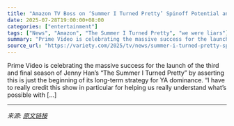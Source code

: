 ```yaml
---
title: "Amazon TV Boss on ‘Summer I Turned Pretty’ Spinoff Potential and Season 2 Plans for ‘We Were Liars’ and ‘Overcompensating’"
date: 2025-07-28T19:00:00+08:00
categories: ["entertainment"]
tags: ["News", "Amazon", "The Summer I Turned Pretty", "we were liars"]
summary: "Prime Video is celebrating the massive success for the launch of the third and final season of Jenny Han&#8217;s &#8220;The Summer I Turned Pretty&#8221; by asserting this is just the beginning of its"
source_url: "https://variety.com/2025/tv/news/summer-i-turned-pretty-spinoff-we-were-liars-season-2-amazon-ya-1236472224/"
---
```


Prime Video is celebrating the massive success for the launch of the third and final season of Jenny Han&#8217;s &#8220;The Summer I Turned Pretty&#8221; by asserting this is just the beginning of its long-term strategy for YA dominance. &#8220;I have to really credit this show in particular for helping us really understand what&#8217;s possible with [&#8230;]

---

*来源: [原文链接](https://variety.com/2025/tv/news/summer-i-turned-pretty-spinoff-we-were-liars-season-2-amazon-ya-1236472224/)*

